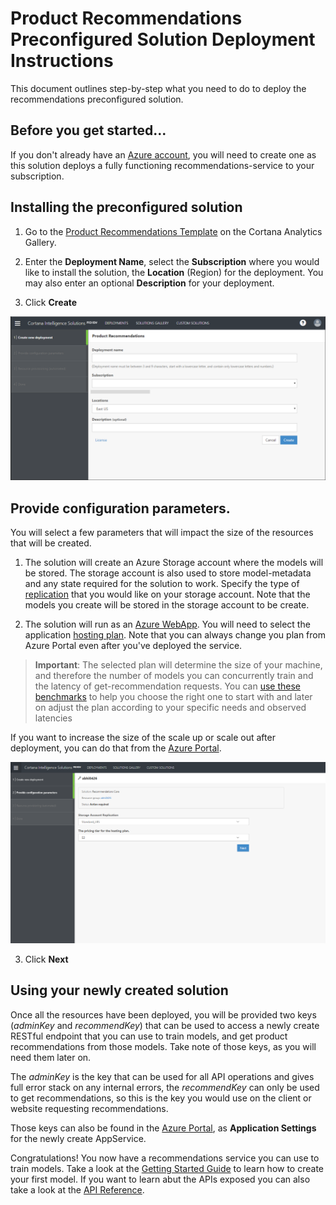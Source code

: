 # Product Recommendations Preconfigured Solution Deployment Instructions

This document outlines step-by-step what you need to do to deploy the recommendations preconfigured solution.

## Before you get started...

If you don't already have an [Azure account](http://portal.azure.com/), you will need to create one as this solution
deploys a fully functioning recommendations-service to your subscription.

## Installing the preconfigured solution

1. Go to the [Product Recommendations Template](https://aka.ms/recotemplate) on the Cortana Analytics Gallery.

2. Enter the **Deployment Name**,  select the **Subscription** where you would like to install the solution, the **Location**  (Region) for the deployment.  You may also enter an optional **Description** for your deployment.

3. Click **Create**

![Deployment Step 1](../images/deploy-step1.png)

## Provide configuration parameters.

You will select a few parameters that will impact the size of the resources that will be created.  

1. The solution will create an Azure Storage account where the models will be stored. The storage
account is also used to store model-metadata and any state required for the solution to work. 
Specify the type of [replication](https://docs.microsoft.com/en-us/azure/storage/storage-introduction) that you
would like on your storage account. Note that the models you create will be stored in the
storage account to be create.

2. The solution will run as an [Azure WebApp](https://azure.microsoft.com/en-us/services/app-service/web/).
You will need to select the application [hosting plan](https://azure.microsoft.com/en-us/pricing/details/app-service/). 
Note that you can always change you plan from Azure Portal even after you've deployed the service.
>**Important**: The selected plan will determine the size of your machine, and therefore the number of models you can concurrently train and 
> the latency of get-recommendation requests. You can [use these benchmarks](benchmarks.md) to help you choose the right one to start with 
>and later on adjust the plan according to your specific needs and observed latencies 

If you want to increase the size of the scale up or scale out after deployment, you can do that from 
the [Azure Portal](https://docs.microsoft.com/en-us/azure/app-service-web/web-sites-scale).

![Deployment Step 2](../images/deploy-step2.png)

3. Click **Next**

## Using your newly created solution

Once all the resources have been deployed, you will be provided two keys (*adminKey* and *recommendKey*) 
that can be used to access a newly create RESTful endpoint that you can use to train models, and get product recommendations from
those models.  Take note of those keys, as you will need them later on.

The *adminKey* is the key that can be used for all API operations and gives full error stack on any internal errors, the *recommendKey* can only be used to 
get recommendations, so this is the key you would use on the client or website requesting recommendations.

Those keys can also be found in the  [Azure Portal](http://portal.azure.com/), as **Application Settings** for the newly create AppService.

Congratulations! You now have a recommendations service you can use to train models.
Take a look at the [Getting Started Guide](../getting-started.md) to learn how to create your first model.  If you want to learn abut the APIs exposed you can also take a look at the [API Reference](api-reference.md).
